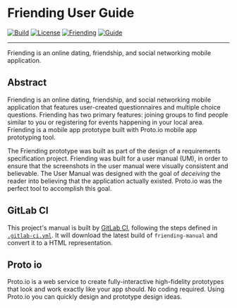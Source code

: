 # Friending User Guide
[![Build][build-badge]][build-link]
[![License][license-badge]][license-link]
[![Friending][friending-badge]][friending-link]
[![Guide][guide-badge]][guide-link]

---
Friending is an online dating, friendship, and social networking mobile application.

## Abstract

Friending is an online dating, friendship, and social networking mobile application that features user-created questionnaires and multiple choice questions. Friending has two primary features: joining groups to find people similar to you or registering for events happening in
your local area.  Friending is a mobile app prototype built with Proto.io mobile app prototyping tool.

The Friending prototype was built as part of the design of a requirements specification project.  Friending was built for a user manual (UM), in order to ensure that the screenshots in the user manual were visually consistent and believable.  The User Manual was designed with the goal of _deceiving_ the reader into believing that the application actually existed.  Proto.io was the perfect tool to accomplish this goal.

## GitLab CI

This project's manual is built by [GitLab CI](https://about.gitlab.com/gitlab-ci/), following the steps defined in [`.gitlab-ci.yml`](.gitlab-ci.yml).  It will download the latest build of `friending-manual` and convert it to a HTML representation.

## Proto io

Proto.io is a web service to create fully-interactive high-fidelity prototypes that look and work exactly like your app should. No coding required.  Using Proto.io you can quickly design and prototype design ideas.  

[build-badge]: https://gitlab.com/jrbeverly-friending/friending-user-guide/badges/master/build.svg
[build-link]: https://gitlab.com/jrbeverly-friending/friending-user-guide/commits/master

[license-badge]: https://img.shields.io/badge/license-MIT-blue.svg?maxAge=2592000
[license-link]: LICENSE

[friending-badge]: https://img.shields.io/badge/friending-view-blue.svg?maxAge=2592000
[friending-link]: https://jrbeverly-friending.gitlab.io/friending

[guide-badge]: https://img.shields.io/badge/artifacts-view-red.svg?maxAge=2592000
[guide-link]: https://jrbeverly-friending.gitlab.io/friending-user-guide/